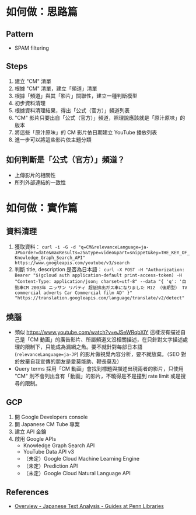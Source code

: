 # 如何做：思路篇

## Pattern

* SPAM filtering

## Steps

1. 建立 "CM" 清單
1. 根據 "CM" 清單，建立「頻道」清單
1. 根據「頻道」與其「影片」關聯性，建立一種判斷模型
1. 初步資料清理
1. 根據資料清理結果，得出「公式（官方）」頻道列表
1. "CM" 影片只要出自「公式（官方）」頻道，照理說應該就是「原汁原味」的版本
1. 將這些「原汁原味」的 CM 影片依日期建立 YouTube 播放列表
1. 進一步可以將這些影片依主題分類

## 如何判斷是「公式（官方）」頻道？

* 上傳影片的相關性
* 所列外部連結的一致性

# 如何做：實作篇

## 資料清理

1. 獲取資料： `curl -i -G -d "q=CM&relevanceLanguage=ja-JP&order=date&maxResults=25&type=video&part=snippet&key=THE_KEY_OF_Knowledge_Graph_Search_API" https://www.googleapis.com/youtube/v3/search`
1. 判斷 title, description 是否為日本語： `curl -X POST -H "Authorization: Bearer "$(gcloud auth application-default print-access-token) -H "Content-Type: application/json; charset=utf-8" --data "{ 'q': '自動車CM 2003年 ニッサン リバティ 超低排出ガス車になりました M12 （後期型） TV commercial adverts Car Commercial film AD' }" "https://translation.googleapis.com/language/translate/v2/detect"`

## 燒腦

* 類似 https://www.youtube.com/watch?v=eJSeWRqbXlY 這樣沒有描述自己是「CM 動画」的廣告影片、所屬頻道又沒相關描述，在只針對文字描述處理的限制下，只能成為漏網之魚。要不就針對每部日本語 (`relevanceLanguage=ja-JP`) 的影片做視覺內容分析，要不就放棄。（SEO 對於放棄自我宣傳的朋友是愛莫能助、鞭長莫及）
* Query terms 採用「CM 動画」會找到標題與描述出現兩者的影片，只使用 "CM" 則不會列出含有「動画」的影片，不曉得是不是撞到 rate limit 或是搜尋的限制。

## GCP
1. 開 Google Developers console
1. 開 Japanese CM Tube 專案
1. 建立 API 金鑰
1. 啟用 Google APIs
    * Knowledge Graph Search API
    * YouTube Data API v3
    * （未定）Google Cloud Machine Learning Engine
    * （未定）Prediction API
    * （未定）Google Cloud Natural Language API


## References

* [Overview - Japanese Text Analysis - Guides at Penn Libraries](https://guides.library.upenn.edu/japanesetext)

